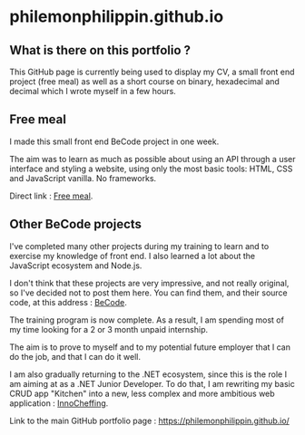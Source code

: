 # philemonphilippin.github.io

## What is there on this portfolio ?

This GitHub page is currently being used to display my CV, a small front end project (free meal) as well as a short course on binary, hexadecimal and decimal which I wrote myself in a few hours.

## Free meal

I made this small front end BeCode project in one week.

The aim was to learn as much as possible about using an API through a user interface and styling a website, using only the most basic tools: HTML, CSS and JavaScript vanilla. No frameworks.

Direct link : [Free meal](https://philemonphilippin.github.io/becode-exercises/freemeal/).

## Other BeCode projects

I've completed many other projects during my training to learn and to exercise my knowledge of front end. I also learned a lot about the JavaScript ecosystem and Node.js.

I don't think that these projects are very impressive, and not really original, so I've decided not to post them here. You can find them, and their source code, at this address : [BeCode](https://github.com/PhilemonPhilippin/BeCode).

The training program is now complete. As a result, I am spending most of my time looking for a 2 or 3 month unpaid internship.

The aim is to prove to myself and to my potential future employer that I can do the job, and that I can do it well.

I am also gradually returning to the .NET ecosystem, since this is the role I am aiming at as a .NET Junior Developer. To do that, I am rewriting my basic CRUD app "Kitchen" into a new, less complex and more ambitious web application : [InnoCheffing](https://github.com/PhilemonPhilippin/InnoCheffing-repo).

Link to the main GitHub portfolio page : https://philemonphilippin.github.io/
